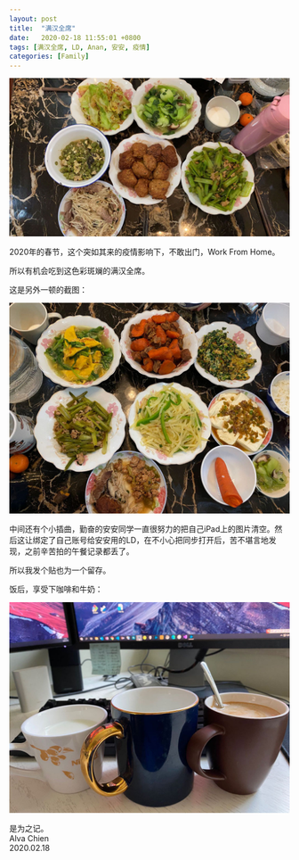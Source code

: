 ```yaml
---
layout: post
title:  "满汉全席"
date:   2020-02-18 11:55:01 +0800
tags: [满汉全席, LD, Anan, 安安, 疫情]
categories: [Family]
---
```


![Pic](/assets/uploads/2020/02/20200218220312.jpg)

2020年的春节，这个突如其来的疫情影响下，不敢出门，Work From Home。

所以有机会吃到这色彩斑斓的满汉全席。

这是另外一顿的截图：

![Pic](/assets/uploads/2020/02/20200218220339.jpg)


中间还有个小插曲，勤奋的安安同学一直很努力的把自己iPad上的图片清空。然后这让绑定了自己账号给安安用的LD，在不小心把同步打开后，苦不堪言地发现，之前辛苦拍的午餐记录都丢了。

所以我发个贴也为一个留存。

饭后，享受下咖啡和牛奶：

![Pic](/assets/uploads/2020/02/20200218220117.jpg)


是为之记。   
Alva Chien   
2020.02.18
